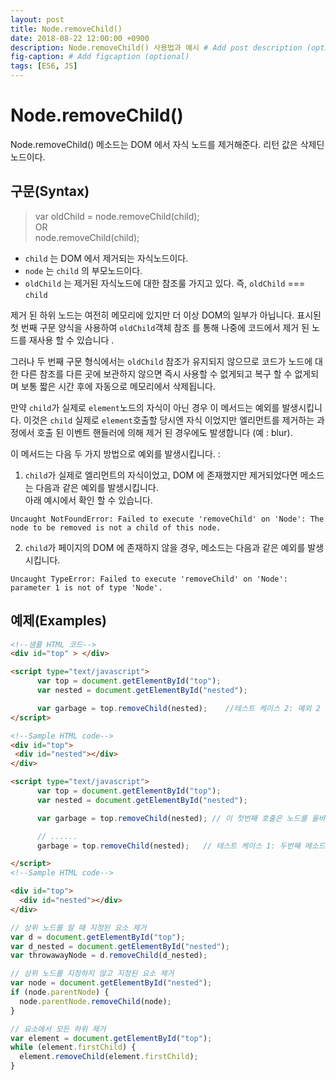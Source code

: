 ```yaml
---
layout: post
title: Node.removeChild()
date: 2018-08-22 12:00:00 +0900
description: Node.removeChild() 사용법과 예시 # Add post description (optional)
fig-caption: # Add figcaption (optional)
tags: [ES6, JS]
---
```

# Node.removeChild()

Node.removeChild() 메소드는 DOM 에서 자식 노드를 제거해준다. 리턴 값은 삭제딘 노드이다.

## 구문(Syntax)

> var oldChild = node.removeChild(child);  
> OR  
> node.removeChild(child);  

- `child` 는 DOM 에서 제거되는 자식노드이다.
- `node` 는 `child` 의 부모노드이다.
- `oldChild` 는 제거된 자식노드에 대한 참조룰 가지고 있다. 즉, `oldChild` === `child`

제거 된 하위 노드는 여전히 메모리에 있지만 더 이상 DOM의 일부가 아닙니다. 표시된 첫 번째 구문 양식을 사용하여 `oldChild`객체 참조 를 통해 나중에 코드에서 제거 된 노드를 재사용 할 수 있습니다 .

그러나 두 번째 구문 형식에서는  `oldChild` 참조가 유지되지 않으므로 코드가 노드에 대한 다른 참조를 다른 곳에 보관하지 않으면 즉시 사용할 수 없게되고 복구 할 수 없게되며 보통 짧은 시간 후에 자동으로 메모리에서 삭제됩니다.  

만약 `child`가 실제로 `element`노드의 자식이 아닌 경우 이 메서드는 예외를 발생시킵니다. 이것은 `child` 실제로 `element`호출할 당시엔 자식 이었지만 엘리먼트를 제거하는 과정에서 호출 된 이벤트 핸들러에 의해 제거 된 경우에도 발생합니다 (예 : blur).

이 메서드는 다음 두 가지 방법으로 예외를 발생시킵니다. :

1. `child`가 실제로 엘리먼트의 자식이었고, DOM 에 존재했지만 제거되었다면 메소드는 다음과 같은 예외를 발생시킵니다.  
아래 예시에서 확인 할 수 있습니다.
```
​​Uncaught NotFoundError: Failed to execute 'removeChild' on 'Node': The node to be removed is not a child of this node.
```

2. `child`가 페이지의 DOM 에 존재하지 않을 경우, 메소드는 다음과 같은 예외를 발생시킵니다.  
```
Uncaught TypeError: Failed to execute 'removeChild' on 'Node': parameter 1 is not of type 'Node'.
```

## 예제(Examples)
```html
<!--샘플 HTML 코드-->
<div id="top" > </div>

<script type="text/javascript">
      var top = document.getElementById("top");
      var nested = document.getElementById("nested");

      var garbage = top.removeChild(nested);    //테스트 케이스 2: 예외 2 케이스를 발생시킴.
</script>

<!--Sample HTML code-->
<div id="top">
 <div id="nested"></div>
</div>

<script type="text/javascript">
      var top = document.getElementById("top");
      var nested = document.getElementById("nested");

      var garbage = top.removeChild(nested); // 이 첫번째 호출은 노드를 올바르게 제거해준다.

      // ......
      garbage = top.removeChild(nested);   // 테스트 케이스 1: 두번째 메소드 호출엔 예외(1)을 발생시킨다.

</script>
<!--Sample HTML code-->
```
```html
<div id="top">
  <div id="nested"></div>
</div>
```

```js
// 상위 노드를 알 때 지정된 요소 제거
var d = document.getElementById("top");
var d_nested = document.getElementById("nested");
var throwawayNode = d.removeChild(d_nested);
```
```js
// 상위 노드를 지정하지 않고 지정된 요소 제거
var node = document.getElementById("nested");
if (node.parentNode) {
  node.parentNode.removeChild(node);
}
```
```js
// 요소에서 모든 하위 제거
var element = document.getElementById("top");
while (element.firstChild) {
  element.removeChild(element.firstChild);
}
```